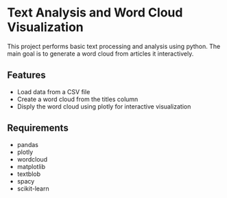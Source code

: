 # Text Analysis and Word Cloud Visualization
This project performs basic text processing and analysis using python. The main goal is to generate a word cloud from articles it interactively.

## Features
- Load data from a CSV file
- Create a word cloud from the titles column
- Disply the word cloud using plotly for interactive visualization

## Requirements
- pandas
- plotly
- wordcloud
- matplotlib
- textblob
- spacy
- scikit-learn

